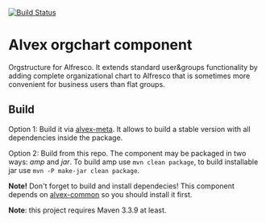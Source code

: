 [![Build Status](https://travis-ci.org/ITDSystems/alvex-orgchart.svg?branch=master)](https://travis-ci.org/ITDSystems/alvex-orgchart)

Alvex orgchart component
========================

Orgstructure for Alfresco. It extends standard user&groups functionality by adding complete organizational chart to Alfresco that is sometimes more convenient for business users than flat groups.

Build
-----
Option 1:
Build it via [alvex-meta](https://github.com/ITDSystems/alvex-meta). It allows to build a stable version with all dependencies inside the package.

Option 2:
Build from this repo. The component may be packaged in two ways: *amp* and *jar*.
To build amp use `mvn clean package`, to build installable jar use `mvn -P make-jar clean package`.

**Note!**
Don't forget to build and install dependecies! This component depends on [alvex-common](https://github.com/ITDSystems/alvex-common) so you should install it first.

**Note**: this project requires Maven 3.3.9 at least.
